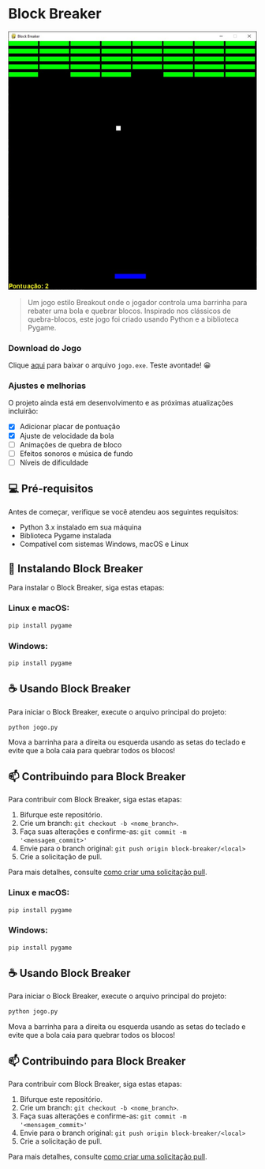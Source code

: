 # Block Breaker

<img src="img/Game_BlockBreaker.jpg" alt="Exemplo imagem do jogo">

> Um jogo estilo Breakout onde o jogador controla uma barrinha para rebater uma bola e quebrar blocos. Inspirado nos clássicos de quebra-blocos, este jogo foi criado usando Python e a biblioteca Pygame.


### Download do Jogo

Clique [aqui](https://github.com/DennerCaleare/Game_BlockBreaker/blob/main/Executavel/jogo.exe) para baixar o arquivo `jogo.exe`. Teste avontade! 😀


### Ajustes e melhorias

O projeto ainda está em desenvolvimento e as próximas atualizações incluirão:

- [x] Adicionar placar de pontuação
- [x] Ajuste de velocidade da bola
- [ ] Animações de quebra de bloco
- [ ] Efeitos sonoros e música de fundo
- [ ] Níveis de dificuldade

## 💻 Pré-requisitos

Antes de começar, verifique se você atendeu aos seguintes requisitos:

- Python 3.x instalado em sua máquina
- Biblioteca Pygame instalada
- Compatível com sistemas Windows, macOS e Linux

## 🚀 Instalando Block Breaker

Para instalar o Block Breaker, siga estas etapas:

### Linux e macOS:

```bash
pip install pygame
```

### Windows:

```bash
pip install pygame
```

## ☕ Usando Block Breaker

Para iniciar o Block Breaker, execute o arquivo principal do projeto:

```bash
python jogo.py
```

Mova a barrinha para a direita ou esquerda usando as setas do teclado e evite que a bola caia para quebrar todos os blocos!

## 📫 Contribuindo para Block Breaker

Para contribuir com Block Breaker, siga estas etapas:

1. Bifurque este repositório.
2. Crie um branch: `git checkout -b <nome_branch>`.
3. Faça suas alterações e confirme-as: `git commit -m '<mensagem_commit>'`
4. Envie para o branch original: `git push origin block-breaker/<local>`
5. Crie a solicitação de pull.

Para mais detalhes, consulte [como criar uma solicitação pull](https://help.github.com/en/github/collaborating-with-issues-and-pull-requests/creating-a-pull-request).

### Linux e macOS:

```bash
pip install pygame
```

### Windows:

```bash
pip install pygame
```

## ☕ Usando Block Breaker

Para iniciar o Block Breaker, execute o arquivo principal do projeto:

```bash
python jogo.py
```

Mova a barrinha para a direita ou esquerda usando as setas do teclado e evite que a bola caia para quebrar todos os blocos!

## 📫 Contribuindo para Block Breaker

Para contribuir com Block Breaker, siga estas etapas:

1. Bifurque este repositório.
2. Crie um branch: `git checkout -b <nome_branch>`.
3. Faça suas alterações e confirme-as: `git commit -m '<mensagem_commit>'`
4. Envie para o branch original: `git push origin block-breaker/<local>`
5. Crie a solicitação de pull.

Para mais detalhes, consulte [como criar uma solicitação pull](https://help.github.com/en/github/collaborating-with-issues-and-pull-requests/creating-a-pull-request).
